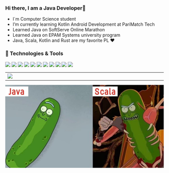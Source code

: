 ### Hi there, I am a Java Developer👋

- I`m Computer Science student
- I’m currently learning Kotlin Android Development at PariMatch Tech
- Learned Java on SoftServe Online Marathon
- Learned Java on EPAM Systems university program
- Java, Scala, Kotlin and Rust are my favorite PL ❤

### 🔧 Technologies & Tools

![](https://img.shields.io/badge/OS-Linux-informational?style=flat-square&logo=linux&logoColor=white&color=5194f0&bgcolor=110d17)
![](https://img.shields.io/badge/Editor-Intellij-informational?style=flat-square&logo=intellij-idea&logoColor=white&color=5194f0)
![](https://img.shields.io/badge/Editor-VS%20Code-informational?style=flat-square&logo=visual-studio-code&logoColor=white&color=5194f0)
![](https://img.shields.io/badge/Language-Java-informational?style=flat-square&logo=java&logoColor=white&color=5194f0)
![](https://img.shields.io/badge/Language-Kotlin-informational?style=flat-square&logo=kotlin&logoColor=white&color=5194f0)
![](https://img.shields.io/badge/Language-Scala-informational?style=flat-square&logo=Scala&logoColor=white&color=5194f0)
![](https://img.shields.io/badge/Language-Rust-informational?style=flat-square&logo=Rust&logoColor=white&color=5194f0)
![](https://img.shields.io/badge/Framework-Spring-informational?style=flat-square&logo=Spring&logoColor=white&color=5194f0)
![](https://img.shields.io/badge/Framework-Angular-informational?style=flat-square&logo=Angular&logoColor=white&color=5194f0)
![](https://img.shields.io/badge/DB-Postgres-informational?style=flat-square&logo=Postgresql&logoColor=white&color=5194f0)
![](https://img.shields.io/badge/DB-MySQL-informational?style=flat-square&logo=mysql&logoColor=white&color=5194f0)

<p align="center">
  <table>
  <tr>
      <td><img width="550px" align="left" src="https://github-readme-stats.vercel.app/api?username=RomanSulymka&hide_border=true&count_private=false&layout=compact&hide_title=true&show_icons=true&theme=dark&icon_color=5194f0&bg_color=0d1117" /></td>
      <td><img width="550px" src="https://github-readme-stats.vercel.app/api/top-langs/?username=RomanSulymka&hide=html&layout=compact&hide_border=true&hide_title=true&theme=dark&icon_color=5194f0&bg_color=0d1117" /></td>
  </tr>   
</table>
</p>

![alt tag](https://github.com/RomanSulymka/RomanSulymka/blob/main/photo_2020-11-02_18-07-47.jpg)
<!--
**RomanSulymka/RomanSulymka** is a ✨ _special_ ✨ repository because its `README.md` (this file) appears on your GitHub profile.

Here are some ideas to get you started:

- 🔭 I’m currently working on ...
- 🌱 I’m currently learning ...
- 👯 I’m looking to collaborate on ...
- 🤔 I’m looking for help with ...
- 💬 Ask me about ...
- 📫 How to reach me: ...
- 😄 Pronouns: ...
- ⚡ Fun fact: ...
-->
